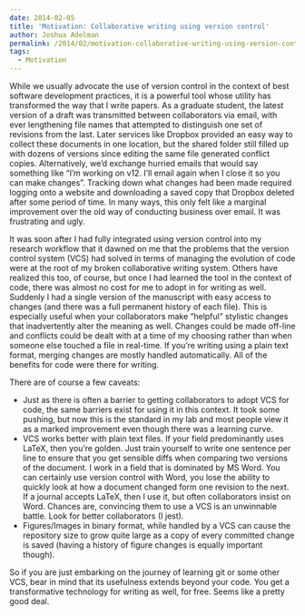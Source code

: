 ```yaml
---
date: 2014-02-05
title: 'Motivation: Collaborative writing using version control'
author: Joshua Adelman
permalink: /2014/02/motivation-collaborative-writing-using-version-control/
tags:
  - Motivation
---
```

While we usually advocate the use of version control in the context of best software development practices, it is a powerful tool whose utility has transformed the way that I write papers. As a graduate student, the latest version of a draft was transmitted between collaborators via email, with ever lengthening file names that attempted to distinguish one set of revisions from the last. Later services like Dropbox provided an easy way to collect these documents in one location, but the shared folder still filled up with dozens of versions since editing the same file generated conflict copies. Alternatively, we&#8217;d exchange hurried emails that would say something like &#8220;I&#8217;m working on v12. I&#8217;ll email again when I close it so you can make changes&#8221;. Tracking down what changes had been made required logging onto a website and downloading a saved copy that Dropbox deleted after some period of time. In many ways, this only felt like a marginal improvement over the old way of conducting business over email. It was frustrating and ugly.

It was soon after I had fully integrated using version control into my research workflow that it dawned on me that the problems that the version control system (VCS) had solved in terms of managing the evolution of code were at the root of my broken collaborative writing system. Others have realized this too, of course, but once I had learned the tool in the context of code, there was almost no cost for me to adopt in for writing as well. Suddenly I had a single version of the manuscript with easy access to changes (and there was a full permanent history of each file). This is especially useful when your collaborators make &#8220;helpful&#8221; stylistic changes that inadvertently alter the meaning as well. Changes could be made off-line and conflicts could be dealt with at a time of my choosing rather than when someone else touched a file in real-time. If you&#8217;re writing using a plain text format, merging changes are mostly handled automatically. All of the benefits for code were there for writing.

There are of course a few caveats:

*   Just as there is often a barrier to getting collaborators to adopt VCS for code, the same barriers exist for using it in this context. It took some pushing, but now this is the standard in my lab and most people view it as a marked improvement even though there was a learning curve.
*   VCS works better with plain text files. If your field predominantly uses LaTeX, then you&#8217;re golden. Just train yourself to write one sentence per line to ensure that you get sensible diffs when comparing two versions of the document. I work in a field that is dominated by MS Word. You can certainly use version control with Word, you lose the ability to quickly look at how a document changed form one revision to the next. If a journal accepts LaTeX, then I use it, but often collaborators insist on Word. Chances are, convincing them to use a VCS is an unwinnable battle. Look for better collaborators (I jest).
*   Figures/Images in binary format, while handled by a VCS can cause the repository size to grow quite large as a copy of every committed change is saved (having a history of figure changes is equally important though).

So if you are just embarking on the journey of learning git or some other VCS, bear in mind that its usefulness extends beyond your code. You get a transformative technology for writing as well, for free. Seems like a pretty good deal.

&nbsp;

&nbsp;

&nbsp;
